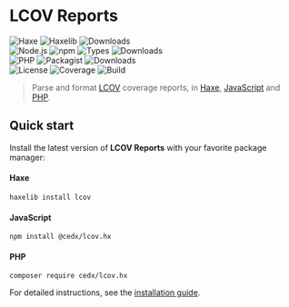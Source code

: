 # LCOV Reports
![Haxe](https://badgen.net/badge/haxe/%3E%3D4.1.0/green) ![Haxelib](https://badgen.net/haxelib/v/lcov) ![Downloads](https://badgen.net/haxelib/d/lcov)  
![Node.js](https://badgen.net/npm/node/@cedx/lcov.hx) ![npm](https://badgen.net/npm/v/@cedx/lcov.hx) ![Types](https://badgen.net/npm/types/@cedx/lcov.hx) ![Downloads](https://badgen.net/npm/dt/@cedx/lcov.hx)  
![PHP](https://badgen.net/packagist/php/cedx/lcov.hx) ![Packagist](https://badgen.net/packagist/v/cedx/lcov.hx) ![Downloads](https://badgen.net/packagist/dt/cedx/lcov.hx)  
![License](https://badgen.net/badge/license/MIT/blue) ![Coverage](https://badgen.net/coveralls/c/github/cedx/lcov.hx) ![Build](https://badgen.net/github/checks/cedx/lcov.hx/main)

> Parse and format [LCOV](http://ltp.sourceforge.net/coverage/lcov.php) coverage reports,
> in [Haxe](https://haxe.org), [JavaScript](https://developer.mozilla.org/en-US/docs/Web/JavaScript) and [PHP](https://www.php.net).

## Quick start
Install the latest version of **LCOV Reports** with your favorite package manager:

<!-- tabs:start -->

#### **Haxe**
```shell
haxelib install lcov
```

#### **JavaScript**
```shell
npm install @cedx/lcov.hx
```

#### **PHP**
```shell
composer require cedx/lcov.hx
```

<!-- tabs:end -->

For detailed instructions, see the [installation guide](installation.md).
